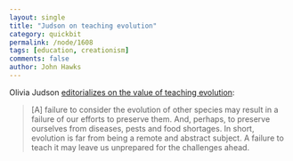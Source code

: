 ```yaml
---
layout: single 
title: "Judson on teaching evolution" 
category: quickbit
permalink: /node/1608
tags: [education, creationism] 
comments: false 
author: John Hawks 
---
```


Olivia Judson <a href="http://www.nytimes.com/2008/08/13/opinion/13judson.html">editorializes on the value of teaching evolution</a>:

<blockquote>[A] failure to consider the evolution of other species may result in a failure of our efforts to preserve them. And, perhaps, to preserve ourselves from diseases, pests and food shortages. In short, evolution is far from being a remote and abstract subject. A failure to teach it may leave us unprepared for the challenges ahead.</blockquote>


